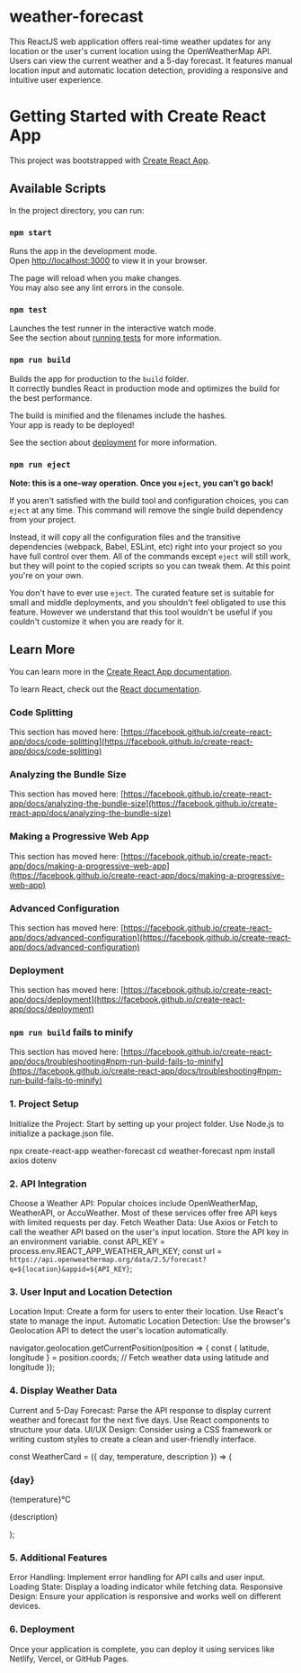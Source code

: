 # weather-forecast
This ReactJS web application offers real-time weather updates for any location or the user's current location using the OpenWeatherMap API. Users can view the current weather and a 5-day forecast. It features manual location input and automatic location detection, providing a responsive and intuitive user experience.

# Getting Started with Create React App

This project was bootstrapped with [Create React App](https://github.com/facebook/create-react-app).

## Available Scripts

In the project directory, you can run:

### `npm start`

Runs the app in the development mode.\
Open [http://localhost:3000](http://localhost:3000) to view it in your browser.

The page will reload when you make changes.\
You may also see any lint errors in the console.

### `npm test`

Launches the test runner in the interactive watch mode.\
See the section about [running tests](https://facebook.github.io/create-react-app/docs/running-tests) for more information.

### `npm run build`

Builds the app for production to the `build` folder.\
It correctly bundles React in production mode and optimizes the build for the best performance.

The build is minified and the filenames include the hashes.\
Your app is ready to be deployed!

See the section about [deployment](https://facebook.github.io/create-react-app/docs/deployment) for more information.

### `npm run eject`

**Note: this is a one-way operation. Once you `eject`, you can't go back!**

If you aren't satisfied with the build tool and configuration choices, you can `eject` at any time. This command will remove the single build dependency from your project.

Instead, it will copy all the configuration files and the transitive dependencies (webpack, Babel, ESLint, etc) right into your project so you have full control over them. All of the commands except `eject` will still work, but they will point to the copied scripts so you can tweak them. At this point you're on your own.

You don't have to ever use `eject`. The curated feature set is suitable for small and middle deployments, and you shouldn't feel obligated to use this feature. However we understand that this tool wouldn't be useful if you couldn't customize it when you are ready for it.

## Learn More

You can learn more in the [Create React App documentation](https://facebook.github.io/create-react-app/docs/getting-started).

To learn React, check out the [React documentation](https://reactjs.org/).

### Code Splitting

This section has moved here: [https://facebook.github.io/create-react-app/docs/code-splitting](https://facebook.github.io/create-react-app/docs/code-splitting)

### Analyzing the Bundle Size

This section has moved here: [https://facebook.github.io/create-react-app/docs/analyzing-the-bundle-size](https://facebook.github.io/create-react-app/docs/analyzing-the-bundle-size)

### Making a Progressive Web App

This section has moved here: [https://facebook.github.io/create-react-app/docs/making-a-progressive-web-app](https://facebook.github.io/create-react-app/docs/making-a-progressive-web-app)

### Advanced Configuration

This section has moved here: [https://facebook.github.io/create-react-app/docs/advanced-configuration](https://facebook.github.io/create-react-app/docs/advanced-configuration)

### Deployment

This section has moved here: [https://facebook.github.io/create-react-app/docs/deployment](https://facebook.github.io/create-react-app/docs/deployment)

### `npm run build` fails to minify

This section has moved here: [https://facebook.github.io/create-react-app/docs/troubleshooting#npm-run-build-fails-to-minify](https://facebook.github.io/create-react-app/docs/troubleshooting#npm-run-build-fails-to-minify)

### 1. Project Setup
Initialize the Project: Start by setting up your project folder. Use Node.js to initialize a package.json file.

npx create-react-app weather-forecast
cd weather-forecast
npm install axios dotenv
### 2. API Integration
Choose a Weather API: Popular choices include OpenWeatherMap, WeatherAPI, or AccuWeather. Most of these services offer free API keys with limited requests per day.
Fetch Weather Data: Use Axios or Fetch to call the weather API based on the user's input location. Store the API key in an environment variable.
const API_KEY = process.env.REACT_APP_WEATHER_API_KEY;
const url = `https://api.openweathermap.org/data/2.5/forecast?q=${location}&appid=${API_KEY}`;
### 3. User Input and Location Detection
Location Input: Create a form for users to enter their location. Use React's state to manage the input.
Automatic Location Detection: Use the browser's Geolocation API to detect the user's location automatically.

navigator.geolocation.getCurrentPosition(position => {
    const { latitude, longitude } = position.coords;
    // Fetch weather data using latitude and longitude
});
### 4. Display Weather Data
Current and 5-Day Forecast: Parse the API response to display current weather and forecast for the next five days. Use React components to structure your data.
UI/UX Design: Consider using a CSS framework or writing custom styles to create a clean and user-friendly interface.

const WeatherCard = ({ day, temperature, description }) => (
    <div className="weather-card">
        <h3>{day}</h3>
        <p>{temperature}°C</p>
        <p>{description}</p>
    </div>
);
### 5. Additional Features
Error Handling: Implement error handling for API calls and user input.
Loading State: Display a loading indicator while fetching data.
Responsive Design: Ensure your application is responsive and works well on different devices.
### 6. Deployment
Once your application is complete, you can deploy it using services like Netlify, Vercel, or GitHub Pages.
